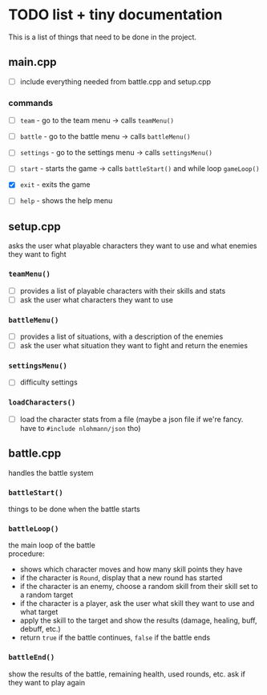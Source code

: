 # TODO list + tiny documentation
This is a list of things that need to be done in the project.


## main.cpp
- [ ] include everything needed from battle.cpp and setup.cpp
### commands
- [ ] `team` - go to the team menu -> calls `teamMenu()`
- [ ] `battle` - go to the battle menu -> calls `battleMenu()`
- [ ] `settings` - go to the settings menu -> calls `settingsMenu()`
- [ ] `start` - starts the game -> calls `battleStart()` and while loop `gameLoop()`
- [x] `exit` - exits the game
- [ ] `help` - shows the help menu


## setup.cpp
asks the user what playable characters they want to use and what enemies they want to fight
### `teamMenu()`
- [ ] provides a list of playable characters with their skills and stats
- [ ] ask the user what characters they want to use
### `battleMenu()`
- [ ] provides a list of situations, with a description of the enemies
- [ ] ask the user what situation they want to fight and return the enemies
### `settingsMenu()`
- [ ] difficulty settings
### `loadCharacters()`
- [ ] load the character stats from a file (maybe a json file if we're fancy. have to `#include nlohmann/json` tho)


## battle.cpp
handles the battle system
### `battleStart()`
things to be done when the battle starts
### `battleLoop()`
the main loop of the battle  
procedure:
- shows which character moves and how many skill points they have
- if the character is `Round`, display that a new round has started
- if the character is an enemy, choose a random skill from their skill set to a random target
- if the character is a player, ask the user what skill they want to use and what target
- apply the skill to the target and show the results (damage, healing, buff, debuff, etc.)
- return `true` if the battle continues, `false` if the battle ends
### `battleEnd()`
show the results of the battle, remaining health, used rounds, etc.
ask if they want to play again